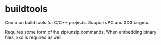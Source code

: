 # buildtools

Common build tools for C/C++ projects. Supports PC and 3DS targets.

Requires some form of the zip/unzip commands. When embedding binary files, xxd is required as well.
